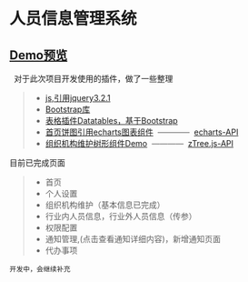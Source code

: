 # 人员信息管理系统

## [Demo预览](https://zmxpro.github.io/peopleManage/)
 
对于此次项目开发使用的插件，做了一些整理

> * [js,引用jquery3.2.1](http://www.jb51.net/shouce/jquery1.82/)
> * [Bootstrap库](https://v3.bootcss.com/components/)
> * [表格插件Datatables，基于Bootstrap](http://www.datatables.club/example/)
> * [首页饼图引用echarts图表组件](http://gallery.echartsjs.com/editor.html?c=xB11DYv-gG)  ————  [echarts-API](http://echarts.baidu.com/option.html#title)
> * [组织机构维护树形组件Demo](http://www.treejs.cn/v3/demo.php#_101)  ————  [zTree.js-API](http://www.treejs.cn/v3/api.php)



目前已完成页面

> * 首页
> * 个人设置
> * 组织机构维护（基本信息已完成）
> * 行业内人员信息，行业外人员信息（传参）
> * 权限配置
> * 通知管理,(点击查看通知详细内容)，新增通知页面
> * 代办事项

`开发中，会继续补充`
